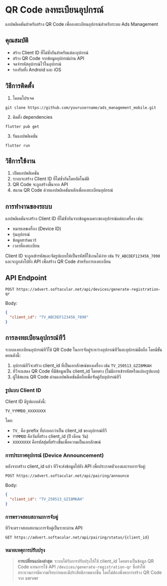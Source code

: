 # QR Code ลงทะเบียนอุปกรณ์

แอปพลิเคชันสำหรับสร้าง QR Code เพื่อลงทะเบียนอุปกรณ์สำหรับระบบ Ads Management

## คุณสมบัติ

- สร้าง Client ID ที่ไม่ซ้ำกันสำหรับแต่ละอุปกรณ์
- สร้าง QR Code จากข้อมูลอุปกรณ์ผ่าน API
- จดจำรหัสอุปกรณ์ไว้ในอุปกรณ์
- รองรับทั้ง Android และ iOS

## วิธีการติดตั้ง

1. โคลนโปรเจค
```
git clone https://github.com/yourusername/ads_management_mobile.git
```

2. ติดตั้ง dependencies
```
flutter pub get
```

3. รันแอปพลิเคชัน
```
flutter run
```

## วิธีการใช้งาน

1. เปิดแอปพลิเคชัน
2. ระบบจะสร้าง Client ID ที่ไม่ซ้ำกันโดยอัตโนมัติ
3. QR Code จะถูกสร้างขึ้นจาก API
4. สแกน QR Code ด้วยแอปพลิเคชันหลักเพื่อลงทะเบียนอุปกรณ์

## การทำงานของระบบ

แอปพลิเคชันจะสร้าง Client ID ที่ไม่ซ้ำกันจากข้อมูลเฉพาะของอุปกรณ์แต่ละเครื่อง เช่น:
- หมายเลขเครื่อง (Device ID)
- รุ่นอุปกรณ์
- ข้อมูลฮาร์ดแวร์
- เวลาที่ลงทะเบียน

Client ID จะถูกเข้ารหัสและจัดรูปแบบให้เป็นรหัสที่ใช้งานได้ง่าย เช่น `TV_ABCDEF123456_7890` และจะถูกส่งไปยัง API เพื่อสร้าง QR Code สำหรับการลงทะเบียน

## API Endpoint

```
POST https://advert.softacular.net/api/devices/generate-registration-qr
```

Body:
```json
{
  "client_id": "TV_ABCDEF123456_7890"
}
```

## การลงทะเบียนอุปกรณ์ทีวี

ระบบลงทะเบียนอุปกรณ์ทีวีใช้ QR Code ในการจับคู่ระหว่างอุปกรณ์ทีวีและอุปกรณ์มือถือ โดยมีขั้นตอนดังนี้:

1. อุปกรณ์ทีวีจะสร้าง client_id ที่เป็นเอกลักษณ์ของเครื่อง เช่น `TV_250513_GZI8MKAH`
2. ทีวีจะแสดง QR Code ที่มีข้อมูลเป็น client_id โดยตรง (ไม่มีการเข้ารหัสหรือแปลงรูปแบบ)
3. ผู้ใช้สแกน QR Code ผ่านแอปพลิเคชันมือถือเพื่อจับคู่กับอุปกรณ์ทีวี

### รูปแบบ Client ID

Client ID มีรูปแบบดังนี้:
```
TV_YYMMDD_XXXXXXXX
```

โดย:
- `TV_` คือ prefix ที่บ่งบอกว่าเป็น client_id ของอุปกรณ์ทีวี
- `YYMMDD` คือวันที่สร้าง client_id (ปี เดือน วัน)
- `XXXXXXXX` คือรหัสสุ่มที่สร้างขึ้นเพื่อความเป็นเอกลักษณ์

### การประกาศอุปกรณ์ (Device Announcement)

หลังจากสร้าง client_id แล้ว ทีวีจะส่งข้อมูลไปยัง API เพื่อประกาศตัวเองและรอการจับคู่:

```
POST https://advert.softacular.net/api/pairing/announce
```

Body:
```json
{
  "client_id": "TV_250513_GZI8MKAH"
}
```

### การตรวจสอบสถานะการจับคู่

ทีวีจะตรวจสอบสถานะการจับคู่เป็นระยะผ่าน API:

```
GET https://advert.softacular.net/api/pairing/status/{client_id}
```

### หมายเหตุการปรับปรุง

> **การเปลี่ยนแปลงล่าสุด**: ระบบได้รับการปรับปรุงให้ใช้ client_id โดยตรงเป็นข้อมูล QR Code แทนการใช้ API `/devices/generate-registration-qr` ซึ่งทำให้กระบวนการมีความเรียบง่ายและมีประสิทธิภาพมากขึ้น โดยไม่ต้องพึ่งพาการสร้าง QR Code จาก server

